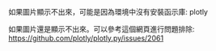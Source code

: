 如果圖片顯示不出來，可能是因為環境中沒有安裝函示庫: plotly

如果圖片還是顯示不出來。可以參考這個網頁進行問題排除: https://github.com/plotly/plotly.py/issues/2061
